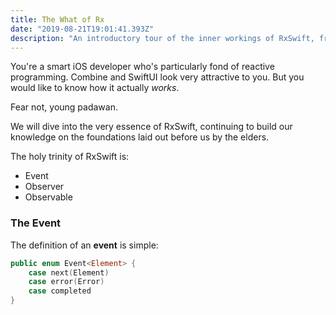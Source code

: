 ```yaml
---
title: The What of Rx
date: "2019-08-21T19:01:41.393Z"
description: "An introductory tour of the inner workings of RxSwift, from the bottom up."
---
```


You're a smart iOS developer who's particularly fond of reactive programming.
Combine and SwiftUI look very attractive to you.
But you would like to know how it actually _works_.

Fear not, young padawan.

We will dive into the very essence of RxSwift, 
continuing to build our knowledge on the foundations
laid out before us by the elders.

The holy trinity of RxSwift is:
- Event
- Observer
- Observable

### The Event

The definition of an **event** is simple:

```swift
public enum Event<Element> {
    case next(Element)
    case error(Error)
    case completed
}
```
